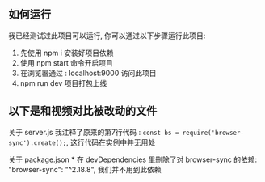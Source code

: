 ## 如何运行

我已经测试过此项目可以运行, 你可以通过以下步骤运行此项目:

1. 先使用 npm i 安装好项目依赖
2. 使用 npm start 命令开启项目
3. 在浏览器通过 : localhost:9000 访问此项目
4. npm run dev 项目打包上线

## 以下是和视频对比被改动的文件

关于 server.js
    我注释了原来的第7行代码 : `const bs = require('browser-sync').create();`, 这行代码在实例中并无用处

关于 package.json
    * 在 devDependencies 里删除了对 browser-sync 的依赖: "browser-sync": "^2.18.8",
    我们并不用到此依赖
